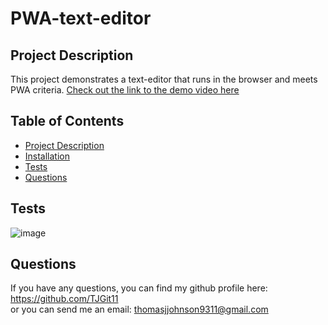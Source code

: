# PWA-text-editor

## Project Description
This project demonstrates a text-editor that runs in the browser and meets PWA criteria.
[Check out the link to the demo video here](https://shrouded-escarpment-51121.herokuapp.com/)


## Table of Contents
- [Project Description](#project-description)
- [Installation](#installation)
- [Tests](#tests)
- [Questions](#questions)

## Tests

![image](https://github.com/TJGit11/PWA-text-editor/assets/74613952/3f3e34d8-8265-4393-928c-cbb43e2808ca)


## Questions
If you have any questions, you can find my github profile here: https://github.com/TJGit11 <br/>
or you can send me an email: thomasjjohnson9311@gmail.com
